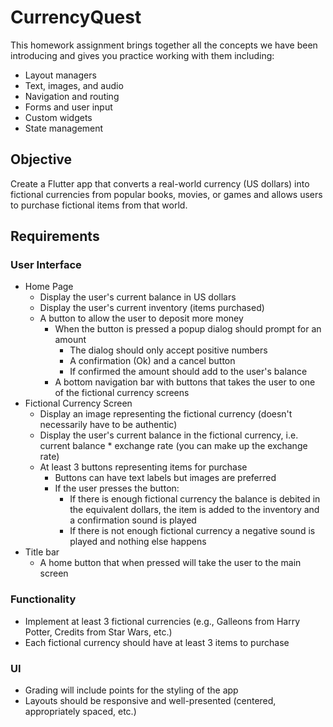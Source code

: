 CurrencyQuest
============================
This homework assignment brings together all the concepts we have been introducing and gives you practice working with
them including:
- Layout managers
- Text, images, and audio
- Navigation and routing
- Forms and user input
- Custom widgets
- State management

Objective
---------
Create a Flutter app that converts a real-world currency (US dollars) into fictional currencies from popular books, movies, or games
and allows users to purchase fictional items from that world.

Requirements
------------
### User Interface
* Home Page
    - Display the user's current balance in US dollars
    - Display the user's current inventory (items purchased)
    - A button to allow the user to deposit more money
      * When the button is pressed a popup dialog should prompt for an amount
        * The dialog should only accept positive numbers
        * A confirmation (Ok) and a cancel button
        * If confirmed the amount should add to the user's balance
      * A bottom navigation bar with buttons that takes the user to one of the fictional currency screens
* Fictional Currency Screen
  * Display an image representing the fictional currency (doesn't necessarily have to be authentic)
  * Display the user's current balance in the fictional currency, i.e. current balance * exchange rate (you can make up the exchange rate)
  * At least 3 buttons representing items for purchase
    * Buttons can have text labels but images are preferred
    * If the user presses the button:
      * If there is enough fictional currency the balance is debited in the equivalent dollars, the item is added to the inventory and a confirmation sound is played
      * If there is not enough fictional currency a negative sound is played and nothing else happens
* Title bar
  * A home button that when pressed will take the user to the main screen
    
### Functionality
  - Implement at least 3 fictional currencies (e.g., Galleons from Harry Potter, Credits from Star Wars, etc.)
  - Each fictional currency should have at least 3 items to purchase

### UI
  - Grading will include points for the styling of the app
  - Layouts should be responsive and well-presented (centered, appropriately spaced, etc.)
